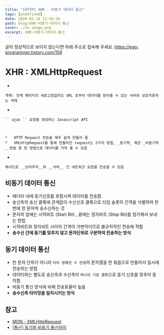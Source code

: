 ```yaml
---
title: "[HTTP] XHR - 비동기 데이터 통신"
tags: [undefined]
date: 2020-02-14 11:58:20
path: blog/XHR-비동기-데이터-통신
cover: ./no-image.png
excerpt: XHR-비동기-데이터-통신
---
```

글이 정상적으로 보이지 않는다면 아래 주소로 접속해 주세요.
https://egg-programmer.tistory.com/159
# __XHR__ : XMLHttpRequest

*   
    
    객체: 전체 페이지의 새로고침없이도 URL 로부터 데이터를 받아올 수 있는 서버와 상호작용하는 객체
    
    
*   
    
    `` ajax `` 요청을 생성하는 Javascript API
    
    
    
    *   HTTP Request 전송을 매우 쉽게 만들어 줌
    *   XMLHttpRequest를 통해 만들어진 request는 2가지 방법, _동기적_ 혹은 _비동기적_ 방법 중 한 방법으로 데이터를 가져 올 수 있음
    
    
    
*   
    
    메서드로 __브라우저__와 __서버__ 간 네트워크 요청을 전송할 수 있음
    
    

## 비동기 데이터 통신

*   에디터 내에 동기신호를 포함시켜 데이터를 전송함.
*   송신측의 송신 클록에 관계없이 수신신호 클록으로 타임 슬롯의 간격을 식별하여 한 번에 한 문자씩 송수신하는 것
*   문자의 앞에는 시작비트 (Start Bit) , 끝에는 정지비트 (Stop Bit)를 첨가해서 보내는 방법
*   시작비트와 정지비트 사이의 간격이 가변적이므로 불규칙적인 전송에 적합
*   __송수신 간에 동기를 맞추지 않고 문자단위로 구분하여 전송하는 방식__

## 동기 데이터 통신

*   한 문자 단위가 아니라 `` 미리 정해진 수 만큼 ``의 문자열을 한 묶음으로 만들어서 일시에 전송하는 방법.
*   데이터와는 별도로 송신측과 수신측이 `` 하나의 기준 클록 ``으로 동기 신호를 맞추어 동작함.
*   비동기 통신 방식에 비해 전송효율이 높음
*   __송수신측 타이밍을 일치시키는 방식__

## 참고

*   [MDN - XMLHttpRequest](%5Bhttps://developer.mozilla.org/ko/docs/Web/API/XMLHttpRequest/Using_XMLHttpRequest%5D(https://developer.mozilla.org/ko/docs/Web/API/XMLHttpRequest/Using_XMLHttpRequest))
*   [\[통신\] 동기와 비동기 통신차이](%5Bhttps://linkedlist.tistory.com/entry/%ED%86%B5%EC%8B%A0-%EB%8F%99%EA%B8%B0Sync%EC%99%80-%EB%B9%84%EB%8F%99%EA%B8%B0Async-%ED%86%B5%EC%8B%A0%EC%B0%A8%EC%9D%B4%5D(https://linkedlist.tistory.com/entry/%ED%86%B5%EC%8B%A0-%EB%8F%99%EA%B8%B0Sync%EC%99%80-%EB%B9%84%EB%8F%99%EA%B8%B0Async-%ED%86%B5%EC%8B%A0%EC%B0%A8%EC%9D%B4))
